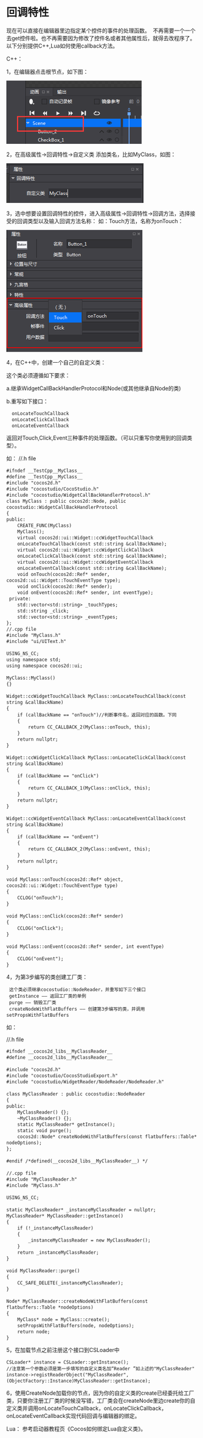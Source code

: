 # **回调特性** #

现在可以直接在编辑器里边指定某个控件的事件的处理函数。 
不再需要一个一个去get控件啦。也不再需要因为修改了控件名或者其他属性后，就得去改程序了。 
以下分别提供C++,Lua如何使用callback方法。

C++：

1，在编辑器点击根节点，如下图：

   ![image](res/image001.png)
  
2，在高级属性->回调特性->自定义类 添加类名，比如MyClass，如图：

   ![image](res/image002.png)

3，选中想要设置回调特性的控件，进入高级属性->回调特性->回调方法，选择接受的回调类型以及输入回调方法名称：
如：Touch方法，名称为onTouch： 

   ![image](res/image003.png)

4，在C++中，创建一个自己的自定义类：

这个类必须遵循如下要求： 

a.继承WidgetCallBackHandlerProtocol和Node(或其他继承自Node的类) 

b.重写如下接口： 

	  onLocateTouchCallback 
	  onLocateClickCallback 
	  onLocateEventCallback 

返回对Touch,Click,Event三种事件的处理函数。（可以只重写你使用到的回调类型）。 

如： //.h file 

	#ifndef __TestCpp__MyClass__ 
	#define __TestCpp__MyClass__ 
	#include "cocos2d.h" 
	#include "cocostudio/CocoStudio.h" 
	#include "cocostudio/WidgetCallBackHandlerProtocol.h" 
	class MyClass : public cocos2d::Node, public cocostudio::WidgetCallBackHandlerProtocol 
	{ 
	public: 
		CREATE_FUNC(MyClass) 
		MyClass(); 
		virtual cocos2d::ui::Widget::ccWidgetTouchCallback 
		onLocateTouchCallback(const std::string &callBackName); 
		virtual cocos2d::ui::Widget::ccWidgetClickCallback 
		onLocateClickCallback(const std::string &callBackName); 
		virtual cocos2d::ui::Widget::ccWidgetEventCallback 
		onLocateEventCallback(const std::string &callBackName); 
		void onTouch(cocos2d::Ref* sender, cocos2d::ui::Widget::TouchEventType type); 
		void onClick(cocos2d::Ref* sender); 
		void onEvent(cocos2d::Ref* sender, int eventType); 
	 private: 
		std::vector<std::string> _touchTypes; 
		std::string _click; 
		std::vector<std::string> _eventTypes; 
	}; 
	//.cpp file 
	#include "MyClass.h" 
	#include "ui/UIText.h" 
	
	USING_NS_CC; 
	using namespace std; 
	using namespace cocos2d::ui; 
	
	MyClass::MyClass() 
	{} 
	
	Widget::ccWidgetTouchCallback MyClass::onLocateTouchCallback(const string &callBackName) 
	{ 
		if (callBackName == "onTouch")//判断事件名，返回对应的函数。下同 
		{ 
			return CC_CALLBACK_2(MyClass::onTouch, this); 
		} 
		return nullptr; 
	} 
	
	Widget::ccWidgetClickCallback MyClass::onLocateClickCallback(const string &callBackName) 
	{ 
		if (callBackName == "onClick") 
		{ 
			return CC_CALLBACK_1(MyClass::onClick, this); 
		} 
		return nullptr; 
	} 
	
	Widget::ccWidgetEventCallback MyClass::onLocateEventCallback(const string &callBackName) 
	{ 
		if (callBackName == "onEvent") 
		{ 
			return CC_CALLBACK_2(MyClass::onEvent, this); 
		} 
		return nullptr; 
	} 
	
	void MyClass::onTouch(cocos2d::Ref* object, cocos2d::ui::Widget::TouchEventType type) 
	{ 
		CCLOG("onTouch"); 
	} 
	
	void MyClass::onClick(cocos2d::Ref* sender) 
	{ 
		CCLOG("onClick"); 
	} 
	
	void MyClass::onEvent(cocos2d::Ref* sender, int eventType) 
	{ 
		CCLOG("onEvent"); 
	} 


4，为第3步编写的类创建工厂类：

   	 这个类必须继承cocostudio::NodeReader，并重写如下三个接口 
  	 getInstance —— 返回工厂类的单例 
     purge —— 销毁工厂类 
     createNodeWithFlatBuffers —— 创建第3步编写的类，并调用setPropsWithFlatBuffers 
如： 
   
   //.h file 
   
	#ifndef __cocos2d_libs__MyClassReader__
	#define __cocos2d_libs__MyClassReader__

	#include "cocos2d.h"
	#include "cocostudio/CocosStudioExport.h"
	#include "cocostudio/WidgetReader/NodeReader/NodeReader.h"

	class MyClassReader : public cocostudio::NodeReader
	{       
	public:
		MyClassReader() {};
		~MyClassReader() {};   
		static MyClassReader* getInstance();
		static void purge();
		cocos2d::Node* createNodeWithFlatBuffers(const flatbuffers::Table* nodeOptions);
	};

	#endif /*defined(__cocos2d_libs__MyClassReader__) */ 

	//.cpp file
	#include "MyClassReader.h"
	#include "MyClass.h"

	USING_NS_CC;
	
    static MyClassReader* _instanceMyClassReader = nullptr;
	MyClassReader* MyClassReader::getInstance()
	{
		if (!_instanceMyClassReader)
		{
			_instanceMyClassReader = new MyClassReader();
		}
		return _instanceMyClassReader;
	}

	void MyClassReader::purge()
	{
		CC_SAFE_DELETE(_instanceMyClassReader);
	}

	Node* MyClassReader::createNodeWithFlatBuffers(const flatbuffers::Table *nodeOptions)
	{
		MyClass* node = MyClass::create();
		setPropsWithFlatBuffers(node, nodeOptions);
		return node;
	} 

5，在加载节点之前注册这个接口到CSLoader中
  
	CSLoader* instance = CSLoader::getInstance();
	//注意第一个参数必须是第一步填写的自定义类名加“Reader ”如上述的"MyClassReader" 
	instance->registReaderObject("MyClassReader",(ObjectFactory::Instance)MyClassReader::getInstance);

6，使用CreateNode加载你的节点，因为你的自定义类的create已经委托给工厂类，只要你注册工厂类的时候没写错，工厂类会在createNode里边create你的自定义类并调用onLocateTouchCallback，onLocateClickCallback，onLocateEventCallback实现代码回调与编辑器的绑定。 

Lua：
   参考启动器教程页《Cocos如何绑定Lua自定义类》。
